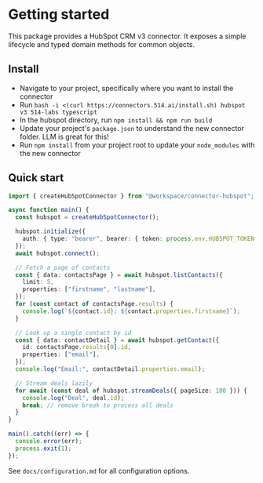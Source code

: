 # Getting started

This package provides a HubSpot CRM v3 connector. It exposes a simple lifecycle and typed domain methods for common objects.

## Install

- Navigate to your project, specifically where you want to install the connector
- Run `bash -i <(curl https://connectors.514.ai/install.sh) hubspot v3 514-labs typescript`
- In the hubspot directory, run `npm install && npm run build`
- Update your project's `package.json` to understand the new connector folder. LLM is great for this!
- Run `npm install` from your project root to update your `node_modules` with the new connector

## Quick start

```ts
import { createHubSpotConnector } from "@workspace/connector-hubspot";

async function main() {
  const hubspot = createHubSpotConnector();

  hubspot.initialize({
    auth: { type: "bearer", bearer: { token: process.env.HUBSPOT_TOKEN! } },
  });
  await hubspot.connect();

  // Fetch a page of contacts
  const { data: contactsPage } = await hubspot.listContacts({
    limit: 5,
    properties: ["firstname", "lastname"],
  });
  for (const contact of contactsPage.results) {
    console.log(`${contact.id}: ${contact.properties.firstname}`);
  }

  // Look up a single contact by id
  const { data: contactDetail } = await hubspot.getContact({
    id: contactsPage.results[0].id,
    properties: ["email"],
  });
  console.log("Email:", contactDetail.properties.email);

  // Stream deals lazily
  for await (const deal of hubspot.streamDeals({ pageSize: 100 })) {
    console.log("Deal", deal.id);
    break; // remove break to process all deals
  }
}

main().catch((err) => {
  console.error(err);
  process.exit(1);
});
```

See `docs/configuration.md` for all configuration options.
